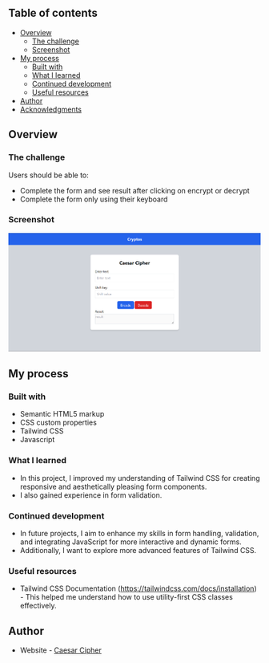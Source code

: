## Table of contents

- [Overview](#overview)
  - [The challenge](#the-challenge)
  - [Screenshot](#screenshot)
- [My process](#my-process)
  - [Built with](#built-with)
  - [What I learned](#what-i-learned)
  - [Continued development](#continued-development)
  - [Useful resources](#useful-resources)
- [Author](#author)
- [Acknowledgments](#acknowledgments)

## Overview

### The challenge

Users should be able to:

- Complete the form and see result after clicking on encrypt or decrypt
- Complete the form only using their keyboard

### Screenshot

![](./photo.png)

## My process

### Built with

- Semantic HTML5 markup
- CSS custom properties
- Tailwind CSS
- Javascript

### What I learned

- In this project, I improved my understanding of Tailwind CSS for creating responsive and aesthetically pleasing form components. 
- I also gained experience in form validation.

### Continued development

- In future projects, I aim to enhance my skills in form handling, validation, and integrating JavaScript for more interactive and dynamic forms. 
- Additionally, I want to explore more advanced features of Tailwind CSS.

### Useful resources

- Tailwind CSS Documentation (https://tailwindcss.com/docs/installation) - This helped me understand how to use utility-first CSS classes effectively.

## Author

- Website - [Caesar Cipher](http://127.0.0.1:5500/contact-form-main/index.html)
